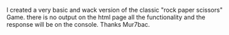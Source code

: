 I created a very basic and wack version of the classic "rock paper scissors" Game.
there is no output  on the html page all the functionality and the response will be on the console.
Thanks Mur7bac.
